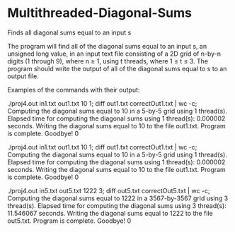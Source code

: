 # Multithreaded-Diagonal-Sums
Finds all diagonal sums equal to an input s 


The program will find all of the diagonal sums equal to an input s, an unsigned long value, in an input text file consisting of a 2D grid of n-by-n digits (1 through 9), where n ≥ 1, using t threads, where 1 ≤ t ≤ 3. The program should write the output of all of the diagonal sums equal to s to an output file.

Examples of the commands with their output:



./proj4.out in1.txt out1.txt 10 1; diff out1.txt correctOut1.txt | wc -c;
Computing the diagonal sums equal to 10 in a 5-by-5 grid using 1 thread(s).
Elapsed time for computing the diagonal sums using 1 thread(s): 0.000002 seconds.
Writing the diagonal sums equal to 10 to the file out1.txt.
Program is complete. Goodbye!
0


./proj4.out in1.txt out1.txt 10 1; diff out1.txt correctOut1.txt | wc -c;
Computing the diagonal sums equal to 10 in a 5-by-5 grid using 1 thread(s).
Elapsed time for computing the diagonal sums using 1 thread(s): 0.000002 seconds.
Writing the diagonal sums equal to 10 to the file out1.txt.
Program is complete. Goodbye!
0

./proj4.out in5.txt out5.txt 1222 3; diff out5.txt correctOut5.txt | wc -c;
Computing the diagonal sums equal to 1222 in a 3567-by-3567 grid using 3 thread(s).
Elapsed time for computing the diagonal sums using 3 thread(s): 11.546067 seconds.
Writing the diagonal sums equal to 1222 to the file out5.txt.
Program is complete. Goodbye!
0
